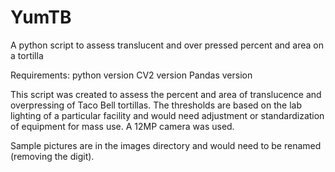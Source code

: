 # YumTB
A python script to assess translucent and over pressed percent and area on a tortilla

Requirements:
python version
CV2 version
Pandas version

This script was created to assess the percent and area of translucence and overpressing of Taco Bell tortillas. The thresholds are based on the lab lighting of a particular facility and would need adjustment or standardization of equipment for mass use.
A 12MP camera was used.

Sample pictures are in the images directory and would need to be renamed (removing the digit).

